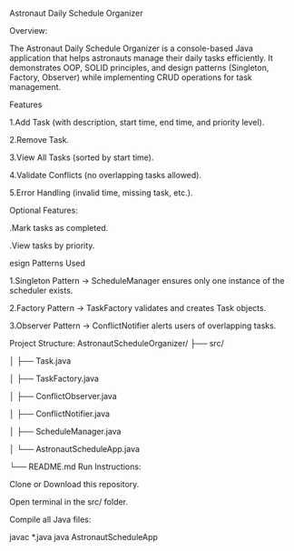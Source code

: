 Astronaut Daily Schedule Organizer

Overview:

The Astronaut Daily Schedule Organizer is a console-based Java application that helps astronauts manage their daily tasks efficiently.
It demonstrates OOP, SOLID principles, and design patterns (Singleton, Factory, Observer) while implementing CRUD operations for task management.

Features

1.Add Task (with description, start time, end time, and priority level).

2.Remove Task.

3.View All Tasks (sorted by start time).

4.Validate Conflicts (no overlapping tasks allowed).

5.Error Handling (invalid time, missing task, etc.).

Optional Features:

.Mark tasks as completed.

.View tasks by priority.

esign Patterns Used

1.Singleton Pattern → ScheduleManager ensures only one instance of the scheduler exists.

2.Factory Pattern → TaskFactory validates and creates Task objects.

3.Observer Pattern → ConflictNotifier alerts users of overlapping tasks.

Project Structure:
AstronautScheduleOrganizer/
 ├── src/

 
 │   ├── Task.java

 
 │   ├── TaskFactory.java

 
 │   ├── ConflictObserver.java

 
 │   ├── ConflictNotifier.java

 
 │   ├── ScheduleManager.java

 
 │   └── AstronautScheduleApp.java

 
 └── README.md
 Run Instructions:

Clone or Download this repository.

Open terminal in the src/ folder.

Compile all Java files:

javac *.java
java AstronautScheduleApp


